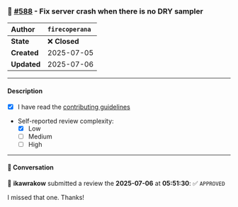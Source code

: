 ### 🐛 [#588](https://github.com/ikawrakow/ik_llama.cpp/pull/588) - Fix server crash when there is no DRY sampler

| **Author** | `firecoperana` |
| :--- | :--- |
| **State** | ❌ **Closed** |
| **Created** | 2025-07-05 |
| **Updated** | 2025-07-06 |

---

#### Description

- [x] I have read the [contributing guidelines](https://github.com/ggerganov/llama.cpp/blob/master/CONTRIBUTING.md)
- Self-reported review complexity:
  - [x] Low
  - [ ] Medium
  - [ ] High

---

#### 💬 Conversation

👤 **ikawrakow** submitted a review the **2025-07-06** at **05:51:30**: ✅ `APPROVED`<br>

I missed that one. Thanks!